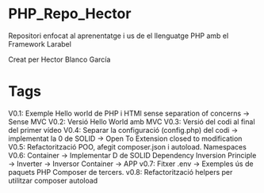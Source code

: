 # PHP_Repo_Hector

Repositori enfocat al aprenentatge i us de el llenguatge PHP amb el Framework Larabel

Creat per Hector Blanco García

# Tags
V0.1: Exemple Hello world de PHP i HTMl sense separation of concerns -> Sense MVC
V0.2: Versió Hello World amb MVC
V0.3: Versió del codi al final del primer vídeo
V0.4: Separar la configuració (config.php) del codi -> implementat la 0 de SOLID -> Open To Extension closed to modification
V0.5: Refactorització POO, afegit composer.json i autoload. Namespaces
V0.6: Container -> Implementar D de SOLID Dependency Inversion Principle -> Inverter -> Inversor Container -> APP
v0.7: Fitxer .env -> Exemples ús de paquets PHP Composer de tercers.
v0.8: Refactorització helpers per utilitzar composer autoload